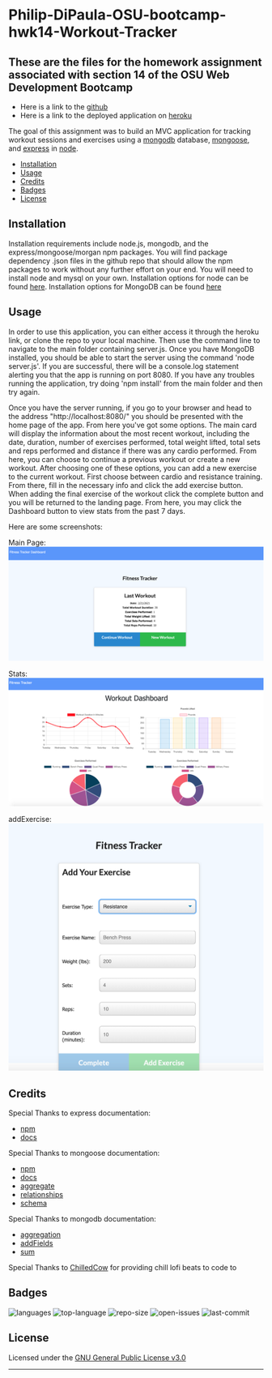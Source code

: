 # Philip-DiPaula-OSU-bootcamp-hwk14-Workout-Tracker

## These are the files for the homework assignment associated with section 14 of the OSU Web Development Bootcamp

* Here is a link to the [github](https://github.com/pjdip/Philip-DiPaula-OSU-bootcamp-hwk14-Workout-Tracker)
* Here is a link to the deployed application on [heroku]()

The goal of this assignment was to build an MVC application for tracking workout sessions and exercises using a [mongodb](https://www.mongodb.com/) database, [mongoose](https://www.npmjs.com/package/mongoose), and [express](https://www.npmjs.com/package/express) in [node](https://nodejs.org/en/download/).

* [Installation](#installation)
* [Usage](#usage)
* [Credits](#credits)
* [Badges](#badges)
* [License](#license)

## Installation

Installation requirements include node.js, mongodb, and the express/mongoose/morgan npm packages.
You will find package dependency .json files in the github repo that should allow the npm packages to work without any further effort on your end. You will need to install node and mysql on your own. Installation options for node can be found [here](https://nodejs.org/en/download/). Installation options for MongoDB can be found [here](https://docs.mongodb.com/manual/installation/)

## Usage 

In order to use this application, you can either access it through the heroku link, or clone the repo to your local machine. Then use the command line to navigate to the main folder containing server.js. Once you have MongoDB installed, you should be able to start the server using the command 'node server.js'. If you are successful, there will be a console.log statement alerting you that the app is running on port 8080. If you have any troubles running the application, try doing 'npm install' from the main folder and then try again.

Once you have the server running, if you go to your browser and head to the address "http://localhost:8080/" you should be presented with the home page of the app. From here you've got some options. The main card will display the information about the most recent workout, including the date, duration, number of exercises performed, total weight lifted, total sets and reps performed and distance if there was any cardio performed. From here, you can choose to continue a previous workout or create a new workout. After choosing one of these options, you can add a new exercise to the current workout. First choose between cardio and resistance training. From there, fill in the necessary info and click the add exercise button. When adding the final exercise of the workout click the complete button and you will be returned to the landing page. From here, you may click the Dashboard button to view stats from the past 7 days.

Here are some screenshots:

Main Page: ![landing](./public/images/main.png)


Stats: ![stats](./public/images/stats.png)


addExercise: ![add](./public/images/add.png)



## Credits

Special Thanks to express documentation:
* [npm](https://www.npmjs.com/package/express)
* [docs](https://expressjs.com/en/guide/routing.html)

Special Thanks to mongoose documentation:
* [npm](https://www.npmjs.com/package/mongoose)
* [docs](https://mongoosejs.com/docs/api.html)
* [aggregate](https://mongoosejs.com/docs/api.html#aggregate_Aggregate)
* [relationships](https://bezkoder.com/mongoose-one-to-many-relationship/)
* [schema](https://arunrajeevan.medium.com/mongodb-schema-using-mongoose-19aeffdf772f)

Special Thanks to mongodb documentation:
* [aggregation](https://docs.mongodb.com/manual/meta/aggregation-quick-reference/#aggregation-expressions)
* [addFields](https://docs.mongodb.com/manual/reference/operator/aggregation/addFields/)
* [sum](https://docs.mongodb.com/manual/reference/operator/aggregation/sum)

Special Thanks to [ChilledCow](https://www.youtube.com/channel/UCSJ4gkVC6NrvII8umztf0Ow) for providing chill lofi beats to code to

## Badges

![languages](https://img.shields.io/github/languages/count/pjdip/Philip-DiPaula-OSU-bootcamp-hwk14-Workout-Tracker)
![top-language](https://img.shields.io/github/languages/top/pjdip/Philip-DiPaula-OSU-bootcamp-hwk14-Workout-Tracker)
![repo-size](https://img.shields.io/github/repo-size/pjdip/Philip-DiPaula-OSU-bootcamp-hwk14-Workout-Tracker)
![open-issues](https://img.shields.io/github/issues-raw/pjdip/Philip-DiPaula-OSU-bootcamp-hwk14-Workout-Tracker)
![last-commit](https://img.shields.io/github/last-commit/pjdip/Philip-DiPaula-OSU-bootcamp-hwk14-Workout-Tracker)

## License

Licensed under the [GNU General Public License v3.0](https://choosealicense.com/licenses/gpl-3.0/)

---